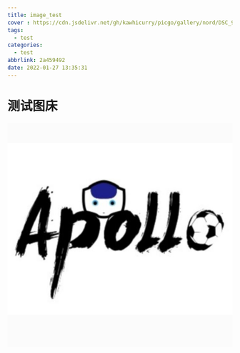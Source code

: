 ```yaml
---
title: image_test
cover : https://cdn.jsdelivr.net/gh/kawhicurry/picgo/gallery/nord/DSC_9980.JPG
tags:
  - test
categories:
  - test
abbrlink: 2a459492
date: 2022-01-27 13:35:31
---
```


# 测试图床

![QQ图片20210909223113](https://raw.githubusercontent.com/kawhicurry/picgo/main/img/202201271336698.jpg)
